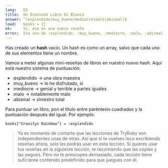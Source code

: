 ```yaml
---
lang:   ES
title:  Un Diminuto Libro En Blanco
answer: ^(esplendido|muy_bueno|mediocre|malo|abismal)$
load:   books = {}
ok:     Sí, eso es una nueva reseña
error:  Usa uno de :esplendido, :muy_bueno, :mediocre, :malo, :abismal. No te olvides los dos puntos.
---
```


Has creado un __hash__ vacío. Un hash es como un array, salvo que cada uno de sus elementos tiene un nombre.

Vamos a meter algunas mini-reseñas de libros en nuestro nuevo hash. Aquí está nuestro sistema de puntuación:

- :esplendido &rarr; una obra maestra
- :muy\_bueno &rarr; lo he disfrutado, sí
- :mediocre &rarr; genial y terrible a partes iguales
- :malo &rarr; notablemente malo
- :abismal &rarr; siniestro total

Para puntuar un libro, pon el título entre paréntesis cuadrados y la puntuación después del igual. Por ejemplo:

    books["Gravitys Rainbow"] = :esplendido

> Ya es momento de contarte que las lecciones de TryRuby son independientes unas de otras.
> Así que si te vuelves loco escribiendo reseñas ahora, solo las podrás usar en esta lección.
> Si quieres usar tus reseñas en la siguiente lección, te recomiendo que las copies y las pegues.
> Pero no te preocupes demasiado, cada lección tiene suficiente contenido predefinido para que juegues con él.
